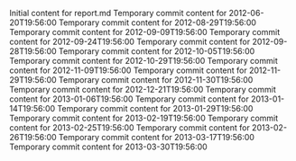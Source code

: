 Initial content for report.md
Temporary commit content for 2012-06-20T19:56:00
Temporary commit content for 2012-08-29T19:56:00
Temporary commit content for 2012-09-09T19:56:00
Temporary commit content for 2012-09-24T19:56:00
Temporary commit content for 2012-09-28T19:56:00
Temporary commit content for 2012-10-05T19:56:00
Temporary commit content for 2012-10-29T19:56:00
Temporary commit content for 2012-11-09T19:56:00
Temporary commit content for 2012-11-29T19:56:00
Temporary commit content for 2012-11-30T19:56:00
Temporary commit content for 2012-12-21T19:56:00
Temporary commit content for 2013-01-06T19:56:00
Temporary commit content for 2013-01-14T19:56:00
Temporary commit content for 2013-01-29T19:56:00
Temporary commit content for 2013-02-19T19:56:00
Temporary commit content for 2013-02-25T19:56:00
Temporary commit content for 2013-02-26T19:56:00
Temporary commit content for 2013-03-17T19:56:00
Temporary commit content for 2013-03-30T19:56:00
